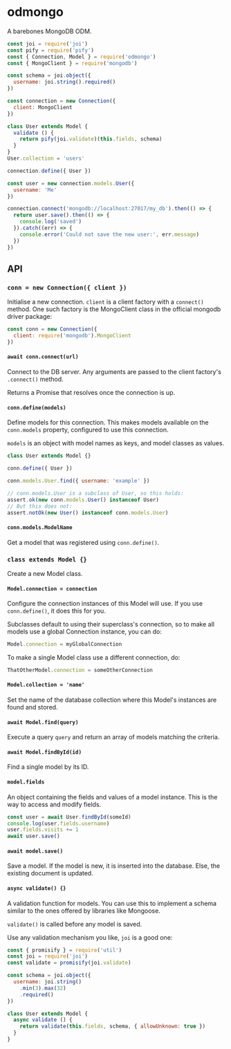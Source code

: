 # odmongo

A barebones MongoDB ODM.

```js
const joi = require('joi')
const pify = require('pify')
const { Connection, Model } = require('odmongo')
const { MongoClient } = require('mongodb')

const schema = joi.object({
  username: joi.string().required()
})

const connection = new Connection({
  client: MongoClient
})

class User extends Model {
  validate () {
    return pify(joi.validate)(this.fields, schema)
  }
}
User.collection = 'users'

connection.define({ User })

const user = new connection.models.User({
  username: 'Me'
})

connection.connect('mongodb://localhost:27017/my_db').then(() => {
  return user.save().then(() => {
    console.log('saved')
  }).catch((err) => {
    console.error('Could not save the new user:', err.message)
  })
})
```

## API

### `conn = new Connection({ client })`

Initialise a new connection.
`client` is a client factory with a `connect()` method. One such factory is the
MongoClient class in the official mongodb driver package:

```js
const conn = new Connection({
  client: require('mongodb').MongoClient
})
```

#### `await conn.connect(url)`

Connect to the DB server. Any arguments are passed to the client factory's
`.connect()` method.

Returns a Promise that resolves once the connection is up.

#### `conn.define(models)`

Define models for this connection. This makes models available on the
`conn.models` property, configured to use this connection.

`models` is an object with model names as keys, and model classes as values.

```js
class User extends Model {}

conn.define({ User })

conn.models.User.find({ username: 'example' })

// conn.models.User is a subclass of User, so this holds:
assert.ok(new conn.models.User() instanceof User)
// But this does not:
assert.notOk(new User() instanceof conn.models.User)
```

#### `conn.models.ModelName`

Get a model that was registered using `conn.define()`.

### `class extends Model {}`

Create a new Model class.

#### `Model.connection = connection`

Configure the connection instances of this Model will use. If you use
`conn.define()`, it does this for you.

Subclasses default to using their superclass's connection, so to make all models
use a global Connection instance, you can do:

```js
Model.connection = myGlobalConnection
```

To make a single Model class use a different connection, do:

```js
ThatOtherModel.connection = someOtherConnection
```

#### `Model.collection = 'name'`

Set the name of the database collection where this Model's instances are found
and stored.

#### `await Model.find(query)`

Execute a query `query` and return an array of models matching the criteria.

#### `await Model.findById(id)`

Find a single model by its ID.

#### `model.fields`

An object containing the fields and values of a model instance. This is the way
to access and modify fields.

```js
const user = await User.findById(someId)
console.log(user.fields.username)
user.fields.visits += 1
await user.save()
```

#### `await model.save()`

Save a model. If the model is new, it is inserted into the database. Else, the
existing document is updated.

#### `async validate() {}`

A validation function for models. You can use this to implement a schema similar
to the ones offered by libraries like Mongoose.

`validate()` is called before any model is saved.

Use any validation mechanism you like, `joi` is a good one:

```js
const { promisify } = require('util')
const joi = require('joi')
const validate = promisify(joi.validate)

const schema = joi.object({
  username: joi.string()
    .min(3).max(32)
    .required()
})

class User extends Model {
  async validate () {
    return validate(this.fields, schema, { allowUnknown: true })
  }
}
```
